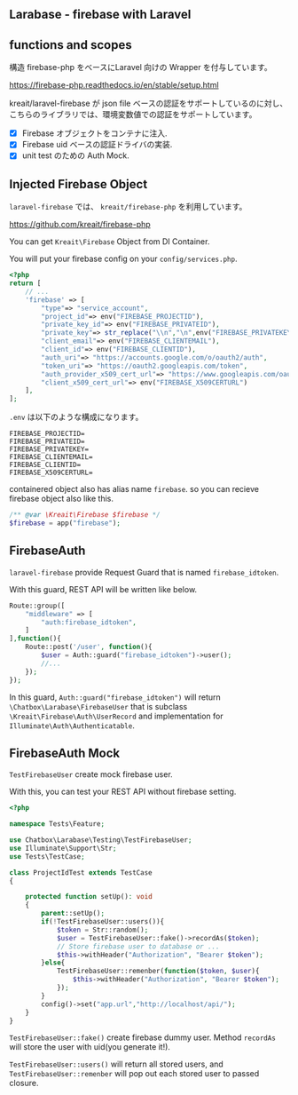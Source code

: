 ## Larabase - firebase with Laravel


## functions and scopes

構造 firebase-php をベースにLaravel 向けの Wrapper を付与しています。

https://firebase-php.readthedocs.io/en/stable/setup.html

kreait/laravel-firebase が json file ベースの認証をサポートしているのに対し、
こちらのライブラリでは、環境変数値での認証をサポートしています。

- [x] Firebase オブジェクトをコンテナに注入.
- [x] Firebase uid ベースの認証ドライバの実装.
- [x] unit test のための Auth Mock.

## Injected Firebase Object

`laravel-firebase` では、 `kreait/firebase-php` を利用しています。

https://github.com/kreait/firebase-php

You can get `Kreait\Firebase` Object from DI Container.

You will put your firebase config on your `config/services.php`.

```php
<?php
return [
    // ...
    'firebase' => [
        "type"=> "service_account",
        "project_id"=> env("FIREBASE_PROJECTID"),
        "private_key_id"=> env("FIREBASE_PRIVATEID"),
        "private_key"=> str_replace("\\n","\n",env("FIREBASE_PRIVATEKEY")),
        "client_email"=> env("FIREBASE_CLIENTEMAIL"),
        "client_id"=> env("FIREBASE_CLIENTID"),
        "auth_uri"=> "https://accounts.google.com/o/oauth2/auth",
        "token_uri"=> "https://oauth2.googleapis.com/token",
        "auth_provider_x509_cert_url"=> "https://www.googleapis.com/oauth2/v1/certs",
        "client_x509_cert_url"=> env("FIREBASE_X509CERTURL")
    ],
];
```

`.env` は以下のような構成になります。

```
FIREBASE_PROJECTID=
FIREBASE_PRIVATEID=
FIREBASE_PRIVATEKEY=
FIREBASE_CLIENTEMAIL=
FIREBASE_CLIENTID=
FIREBASE_X509CERTURL=
```

containered object also has alias name `firebase`. so you can recieve firebase object also like this.

```php
/** @var \Kreait\Firebase $firebase */
$firebase = app("firebase");
```  

## FirebaseAuth

`laravel-firebase` provide Request Guard that is named `firebase_idtoken`.

With this guard, REST API will be written like below.

```php
Route::group([
    "middleware" => [
        "auth:firebase_idtoken",
    ]
],function(){
    Route::post('/user', function(){
        $user = Auth::guard("firebase_idtoken")->user();
        //...
    });
});
```

In this guard, `Auth::guard("firebase_idtoken")` will return `\Chatbox\Larabase\FirebaseUser` 
that is subclass `\Kreait\Firebase\Auth\UserRecord` and implementation for `Illuminate\Auth\Authenticatable`.

## FirebaseAuth Mock

`TestFirebaseUser` create mock firebase user.

With this, you can test your REST API without firebase setting.

```php
<?php

namespace Tests\Feature;

use Chatbox\Larabase\Testing\TestFirebaseUser;
use Illuminate\Support\Str;
use Tests\TestCase;

class ProjectIdTest extends TestCase
{

    protected function setUp(): void
    {
        parent::setUp();
        if(!TestFirebaseUser::users()){
            $token = Str::random();
            $user = TestFirebaseUser::fake()->recordAs($token);
            // Store firebase user to database or ...
            $this->withHeader("Authorization", "Bearer $token");
        }else{
            TestFirebaseUser::remenber(function($token, $user){
                $this->withHeader("Authorization", "Bearer $token");
            });
        }
        config()->set("app.url","http://localhost/api/");
    }
}
```

`TestFirebaseUser::fake()` create firebase dummy user.
Method `recordAs` will store the user with uid(you generate it!).

`TestFirebaseUser::users()` will return all stored users,
and `TestFirebaseUser::remenber` will pop out each stored user to passed closure.







